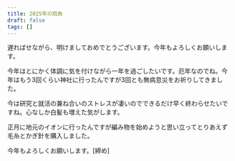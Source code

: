 ```yaml
---
title: 2025年の抱負
draft: false
tags: []
---
```

遅ればせながら、明けましておめでとうございます。今年もよろしくお願いします。

今年はとにかく体調に気を付けながら一年を過ごしたいです。厄年なのでね。今年はもう3回くらい神社に行ったんですが3回とも無病息災をお祈りしてきました。

今は研究と就活の兼ね合いのストレスが凄いのでできるだけ早く終わらせたいですね。心なしか白髪も増えた気がします。

正月に地元のイオンに行ったんですが編み物を始めようと思い立ってとりあえず毛糸とかぎ針を購入しました。

今年もよろしくお願いします。[締め]
